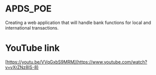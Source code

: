 # APDS_POE
Creating a web application that will handle bank functions for local and international transactions.

# YouTube link
[https://youtu.be/VVqGxbS9MRM](https://www.youtube.com/watch?v=vXrZNz8IS-8)
